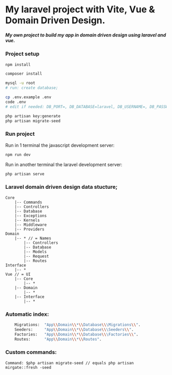 # My laravel project with Vite, Vue & Domain Driven Design.

##### My own project to build my app in domain driven design using laravel and vue.

### Project setup

```sh
npm install

composer install

mysql -u root
# run: create database;

cp .env.example .env
code .env
# edit if needed: DB_PORT=, DB_DATABASE=laravel, DB_USERNAME=, DB_PASSWORD=

php artisan key:generate
php artisan migrate-seed
```

### Run project

Run in 1 terminal the javascript development server:

```sh
npm run dev
```

Run in another terminal the laravel development server:

```sh
php artisan serve
```

### Laravel domain driven design data stucture;
    Core
        |-- Commands
        |-- Controllers
        |-- Database
        |-- Exceptions
        |-- Kernels
        |-- Middleware
        |-- Providers
    Domain
        |-- * // = Names
            |-- Controllers
            |-- Database
            |-- Models
            |-- Request
            |-- Routes
    Interface
        |-- *
    Vue // = UI
        |-- Core
            |-- *
        |-- Domain
            |-- *
        |-- Interface
            |-- *
    
    
### Automatic index:
```sh
    Migrations:  "App\\Domain\\*\\Database\\\Migrations\\".
    Seeders:     "App\\Domain\\*\\Database\\\Seeders\\".
    Factories:   "App\\Domain\\*\\Database\\\Factories\\".
    Routes:      "App\\Domain\\*\\Routes".
```

### Custom commands:
    Command: $php artisan migrate-seed // equals php artisan mirgate::fresh -seed 
